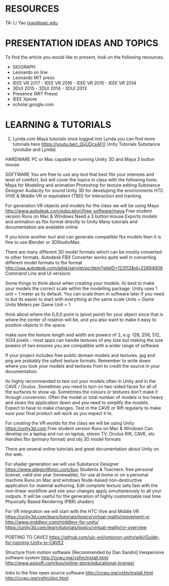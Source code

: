 # RESOURCES

TA: Li Yao <lyao@saic.edu>

# PRESENTATION IDEAS AND TOPICS
To find the article you would like to present, look on the following resources.
* SIGGRAPH
*  Leonardo on line
* Leonardo MIT press
* IEEE VR 2017 - IEEE VR 2016 - IEEE VR 2015 - IEEE VR 2014
* 3DUI 2015 - 3DUI 2014 - 3DUI 2013
* Presence (MIT Press)
* IEEE Xplore
* scholar.google.com


# LEARNING & TUTORIALS
1. Lynda.com
Maya tutorials once logged into Lynda you can find more tutorials here
https://youtu.be/r_QvUDcsAF0
Unity Tutorials
Substance (youtube and Lynda)


HARDWARE
PC or Mac capable or running Uniity 3D and Maya
3 button mouse

SOFTWARE
You are free to use any tool that best fits your interests and level of comfort, but will cover the topics in class with the following tools:
Maya for Modeling and animation
Photoshop for texture editing
Substance Designer
Audacity for sound
Unity 3D for developing the environments
HTC VIVE & Middle VR or equivalent (TBD) for interaction and tracking

For generation VR objects and models for the class we will be using Maya
http://www.autodesk.com/education/free-software/maya
Free student version
Runs on Mac & WIndows
Need a 3 button mouse
Exports models and animation as fbx format directly to Unity
Many tutorials and documentation are available online

If you know another tool and can generate compatible fbx models then it is fine to use Blender or 3DStudioMax.

There are many different 3D model formats which can be mostly converted to other formats. Autodesk FBX Converter works quite well in converting different model formats to fbx format
http://usa.autodesk.com/adsk/servlet/pc/item?siteID=123112&id=22694909
Command Line and UI versions

Some things to think about when creating your models:
its best to make your models the correct scale within the modelling package. Unity uses 1 unit = 1 meter as its default. You can scale them in software later if you need to but its easier to start with everything at the same scale
Units = Game Units Meters per Game Unit = 1

think about where the 0,0,0 point is (pivot point) for your object since that is where the center of rotation will be, and you also want to make it easy to position objects in the space.

make sure the texture length and width are powers of 2, e.g. 128, 256, 512, 1024 pixels - most apps can handle textures of any size but making the size powers of two ensures you are compatible with a wider range of software

If your project includes free public domain models and textures. jpg and png are probably the safest texture formats. Remember to write down where you took your models and textures from to credit the source in your documentation.

Its highly recommended to test out your models often in Unity and in the CAVE / Oculus. Sometimes you need to turn on two-sided faces for all of the surfaces to show up. Sometimes the colours or textures don't make it through conversion. Often the model or total number of models is too heavy and slows the application down and you need to simplify the models.
Expect to have to make changes. Test in the CAVE or Rift regularly to make sure your final product will work as you expect it to.

For creating the VR worlds for the class we will be using Unity
https://unity3d.com
Free student version
Runs on Mac & Windows
Can develop on a laptop and run on laptop, stereo TV, Oculus Rift, CAVE, etc
Handles fbx (primary format) and obj 3D model formats

There are several online tutorials and great documentation about Unity on the web.

For shader generation we will use Substance Designer
https://www.allegorithmic.com/buy
Students & Teachers: free personal license, valid one year (renewable), for use at home or on a personal machine
Runs on Mac and windows
Node-based non-destructive application for material authoring. Edit complete texture sets fast with the non-linear workflow and see your changes apply simultaneously to all your outputs.
It will be useful for the generation of highly customizable real time Physically Based Rendering (PBR) shaders

For VR integration we will start with the HTC Vive and Middle VR
https://unity3d.com/learn/tutorials/topics/virtual-reality/movement-vr
http://www.middlevr.com/middlevr-for-unity/
https://unity3d.com/learn/tutorials/topics/virtual-reality/vr-overview

PORTING TO CAVE2
https://github.com/uic-evl/omicron-unity/wiki/Guide-for-running-Unity-in-CAVE2


Structure from motion software [Recommended by Dan Sandin]
Inexpensive software system
http://ccwu.me/vsfm/install.html
http://www.agisoft.com/buy/online-store/educational-license/

links to the free open source software
http://ccwu.me/vsfm/install.html
http://ccwu.me/vsfm/doc.html


